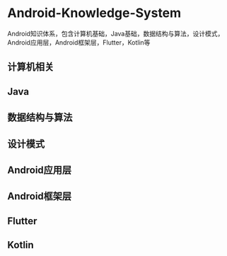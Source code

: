 # Android-Knowledge-System
Android知识体系，包含计算机基础，Java基础，数据结构与算法，设计模式，Android应用层，Android框架层，Flutter，Kotlin等

## 计算机相关

## Java

## 数据结构与算法

## 设计模式

## Android应用层

## Android框架层

## Flutter

## Kotlin


